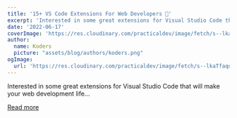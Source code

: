```yaml
---
title: '15+ VS Code Extensions For Web Developers 🤯'
excerpt: 'Interested in some great extensions for Visual Studio Code that will make your web development life...'
date: '2022-06-17'
coverImage: 'https://res.cloudinary.com/practicaldev/image/fetch/s--lkaTfaqo--/c_imagga_scale,f_auto,fl_progressive,h_420,q_auto,w_1000/https://dev-to-uploads.s3.amazonaws.com/uploads/articles/4vhy7yw9uzqmj4awgs30.png'
author:
  name: Koders
  picture: "assets/blog/authors/koders.png"
ogImage:
  url: 'https://res.cloudinary.com/practicaldev/image/fetch/s--lkaTfaqo--/c_imagga_scale,f_auto,fl_progressive,h_420,q_auto,w_1000/https://dev-to-uploads.s3.amazonaws.com/uploads/articles/4vhy7yw9uzqmj4awgs30.png'
---
```


Interested in some great extensions for Visual Studio Code that will make your web development life...

[Read more](https://dev.to/souptikdn/15-vs-code-extensions-for-web-developers-1dp8)
